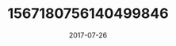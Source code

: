 ---
title: "1567180756140499846"
cover: "2017-07-26 14.15.26 1567180756140499846_46248401"
photo: "2017-07-26 14.15.26 1567180756140499846_46248401"
date: "2017-07-26"
type: "photo"
---